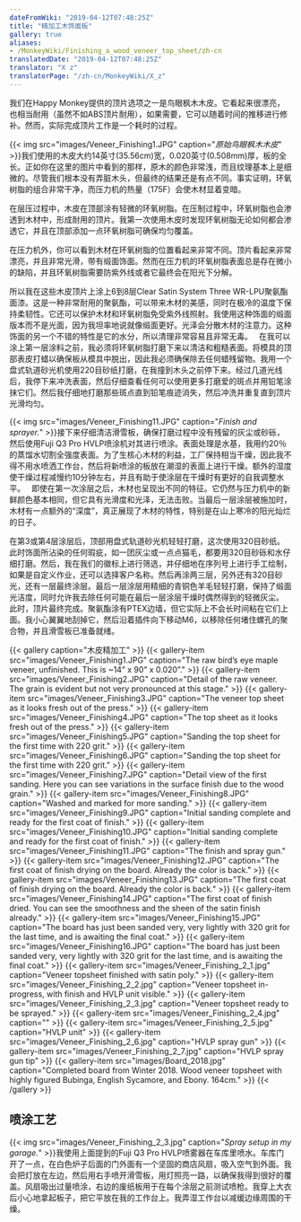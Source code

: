 ```yaml
---
dateFromWiki: "2019-04-12T07:48:25Z"
title: "精加工木饰面板"
gallery: true
aliases:
- /MonkeyWiki/Finishing_a_wood_veneer_top_sheet/zh-cn
translatedDate: "2019-04-12T07:48:25Z"
translator: "X z"
translatorPage: "/zh-cn/MonkeyWiki/X_z"
---
```

我们在Happy Monkey提供的顶片选项之一是鸟眼枫木木皮。它看起来很漂亮，也相当耐用（虽然不如ABS顶片耐用），如果需要，它可以随着时间的推移进行修补。然而，实际完成顶片工作是一个耗时的过程。

{{< img src="images/Veneer_Finishing1.JPG" caption="_原始鸟眼枫木木皮_" >}}我们使用的木皮大约14英寸(35.56cm)宽，0.020英寸(0.508mm)厚，板的全长。正如你在这里的图片中看到的那样，原木的颜色非常浅，而且纹理基本上是细微的。尽管我们根本没有弄脏木头，但最终的结果还是有点不同。事实证明，环氧树脂的组合非常干净，而压力机的热量（175F）会使木材显着变暗。

在层压过程中，木皮在顶部涂有轻微的环氧树脂。在压制过程中，环氧树脂也会渗透到木材中，形成耐用的顶片。我第一次使用木皮时发现环氧树脂无论如何都会渗透它，并且在顶部添加一点环氧树脂可确保均匀覆盖。

在压力机外，你可以看到木材在环氧树脂的位置看起来非常不同。顶片看起来非常漂亮，并且非常光滑，带有缎面饰面。然而在压力机的环氧树脂表面总是存在微小的缺陷，并且环氧树脂需要防紫外线或者它最终会在阳光下分解。

所以我在这些木皮顶片上涂上6到8层Clear Satin System Three WR-LPU聚氨酯面漆。这是一种非常耐用的聚氨酯，可以带来木材的美感，同时在极冷的温度下保持柔韧性。它还可以保护木材和环氧树脂免受紫外线照射。我使用这种饰面的缎面版本而不是光面，因为我坦率地说就像缎面更好。光泽会分散木材的注意力。这种饰面的另一个不错的特性是它的水分，所以清理非常容易且非常无毒。
 
在我可以涂上第一层涂料之前，我必须将环氧树脂打磨下来以清洁和粗糙表面。将模具的顶部表皮打蜡以确保板从模具中脱出，因此我必须确保除去任何蜡残留物。我用一个盘式轨道砂光机使用220目砂纸打磨，在我撞到木头之前停下来。经过几道光线后，我停下来冲洗表面，然后仔细查看任何可以使用更多打磨爱的斑点并用铅笔涂抹它们。然后我仔细地打磨那些斑点直到铅笔痕迹消失，然后冲洗并重复直到顶片光滑均匀。

{{< img src="images/Veneer_Finishing11.JPG" caption="_Finish and sprayer._" >}}接下来仔细清洁滑雪板，确保打磨过程中没有残留的灰尘或砂砾，然后使用Fuji Q3 Pro HVLP喷涂机对其进行喷涂。表面处理是水基，我用约20％的蒸馏水切割全强度表面。为了生核心木材的利益，工厂保持相当干燥，因此我不得不用水喷洒工作台，然后将新喷涂的板放在潮湿的表面上进行干燥。额外的湿度使干燥过程减慢约10分钟左右，并且有助于使涂层在干燥时有更好的自我调整水平。
 
即使在第一次涂层之后，木材也呈现出不同的特征。它仍然与压力机中的新鲜颜色基本相同，但它具有光滑度和光泽，无法击败。当最后一层涂层被施加时，木材有一点额外的“深度”，真正展现了木材的特性，特别是在山上寒冷的阳光灿烂的日子。

在第3或第4层涂层后，顶部用盘式轨道砂光机轻轻打磨，这次使用320目砂纸。此时饰面所沾染的任何瑕疵，如一团灰尘或一点点猫毛，都要用320目砂砾和水仔细打磨。然后，我在我们的徽标上进行筛选，并仔细地在序列号上进行手工绘制，如果是自定义作业，还可以选择客户名称。然后再涂两三层，另外还有320目砂光，还有一层最终涂层。最后一层涂层用精细的青铜色羊毛轻轻打磨，保持了缎面光洁度，同时允许我去除任何可能在最后一层涂层干燥时偶然得到的轻微灰尘。
 
此时，顶片最终完成。聚氨酯涂有PTEX边墙，但它实际上不会长时间粘在它们上面。我小心翼翼地刮掉它，然后沿着插件向下移动M6，以移除任何堵住螺孔的聚合物，并且滑雪板已准备就绪。

{{< gallery  caption="木皮精加工" >}}
{{< gallery-item src="images/Veneer_Finishing1.JPG" caption="The raw bird’s eye maple veneer, unfinished. This is ~14” x 90” x 0.020”." >}}
{{< gallery-item src="images/Veneer_Finishing2.JPG" caption="Detail of the raw veneer. The grain is evident but not very pronounced at this stage." >}}
{{< gallery-item src="images/Veneer_Finishing3.JPG" caption="The veneer top sheet as it looks fresh out of the press." >}}
{{< gallery-item src="images/Veneer_Finishing4.JPG" caption="The top sheet as it looks fresh out of the press." >}}
{{< gallery-item src="images/Veneer_Finishing5.JPG" caption="Sanding the top sheet for the first time with 220 grit." >}}
{{< gallery-item src="images/Veneer_Finishing6.JPG" caption="Sanding the top sheet for the first time with 220 grit." >}}
{{< gallery-item src="images/Veneer_Finishing7.JPG" caption="Detail view of the first sanding. Here you can see variations in the surface finish due to the wood grain." >}}
{{< gallery-item src="images/Veneer_Finishing8.JPG" caption="Washed and marked for more sanding." >}}
{{< gallery-item src="images/Veneer_Finishing9.JPG" caption="Initial sanding complete and ready for the first coat of finish." >}}
{{< gallery-item src="images/Veneer_Finishing10.JPG" caption="Initial sanding complete and ready for the first coat of finish." >}}
{{< gallery-item src="images/Veneer_Finishing11.JPG" caption="The finish and spray gun." >}}
{{< gallery-item src="images/Veneer_Finishing12.JPG" caption="The first coat of finish drying on the board. Already the color is back." >}}
{{< gallery-item src="images/Veneer_Finishing13.JPG" caption="The first coat of finish drying on the board. Already the color is back." >}}
{{< gallery-item src="images/Veneer_Finishing14.JPG" caption="The first coat of finish dried. You can see the smoothness and the sheen of the satin finish already." >}}
{{< gallery-item src="images/Veneer_Finishing15.JPG" caption="The board has just been sanded very, very lightly with 320 grit for the last time, and is awaiting the final coat." >}}
{{< gallery-item src="images/Veneer_Finishing16.JPG" caption="The board has just been sanded very, very lightly with 320 grit for the last time, and is awaiting the final coat." >}}
{{< gallery-item src="images/Veneer_Finishing_2_1.jpg" caption="Veneer topsheet finished with satin poly." >}}
{{< gallery-item src="images/Veneer_Finishing_2_2.jpg" caption="Veneer topsheet in-progress, with finish and HVLP unit visible." >}}
{{< gallery-item src="images/Veneer_Finishing_2_3.jpg" caption="Veneer topsheet ready to be sprayed." >}}
{{< gallery-item src="images/Veneer_Finishing_2_4.jpg" caption="" >}}
{{< gallery-item src="images/Veneer_Finishing_2_5.jpg" caption="HVLP unit" >}}
{{< gallery-item src="images/Veneer_Finishing_2_6.jpg" caption="HVLP spray gun" >}}
{{< gallery-item src="images/Veneer_Finishing_2_7.jpg" caption="HVLP spray gun tip" >}}
{{< gallery-item src="images/Board_2018.jpg" caption="Completed board from Winter 2018. Wood veneer topsheet with highly figured Bubinga, English Sycamore, and Ebony. 164cm." >}}
{{< /gallery >}}


## 喷涂工艺

{{< img src="images/Veneer_Finishing_2_3.jpg" caption="_Spray setup in my garage._" >}}我使用上面提到的Fuji Q3 Pro HVLP喷雾器在车库里喷水。车库门开了一点，在白色炉子后面的门外面有一个坚固的商店风扇，吸入空气到外面。我会把灯放在左边，然后用右手喷开滑雪板，用灯照亮一路，以确保我得到很好的覆盖。风扇吸出过量喷涂，右边的废纸板用于在每个涂层之前测试喷枪。我穿上大衣后小心地拿起板子，把它平放在我的工作台上。我弄湿工作台以减缓边缘周围的干燥。




